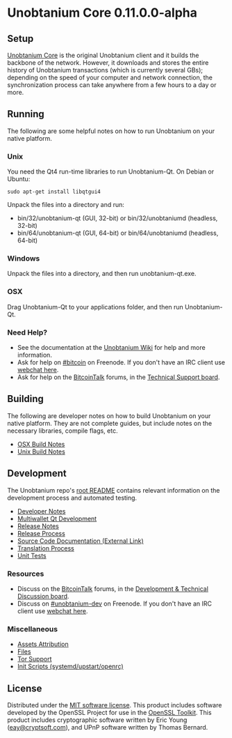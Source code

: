 Unobtanium Core 0.11.0.0-alpha
==============================

Setup
---------------------
[Unobtanium Core](http://Unobtanium.uno/en/download) is the original Unobtanium client and it builds the backbone of the network. However, it downloads and stores the entire history of Unobtanium transactions (which is currently several GBs); depending on the speed of your computer and network connection, the synchronization process can take anywhere from a few hours to a day or more.

Running
---------------------
The following are some helpful notes on how to run Unobtanium on your native platform.

### Unix

You need the Qt4 run-time libraries to run Unobtanium-Qt. On Debian or Ubuntu:

	sudo apt-get install libqtgui4

Unpack the files into a directory and run:

- bin/32/unobtanium-qt (GUI, 32-bit) or bin/32/unobtaniumd (headless, 32-bit)
- bin/64/unobtanium-qt (GUI, 64-bit) or bin/64/unobtaniumd (headless, 64-bit)



### Windows

Unpack the files into a directory, and then run unobtanium-qt.exe.

### OSX

Drag Unobtanium-Qt to your applications folder, and then run Unobtanium-Qt.

### Need Help?

* See the documentation at the [Unobtanium Wiki](https://unobtanium.uno/wiki)
for help and more information.
* Ask for help on [#bitcoin](http://webchat.freenode.net?channels=unobtanium) on Freenode. If you don't have an IRC client use [webchat here](http://webchat.freenode.net?channels=bitcoin).
* Ask for help on the [BitcoinTalk](https://bitcointalk.org/) forums, in the [Technical Support board](https://bitcointalk.org/index.php?topic=527500.0).

Building
---------------------
The following are developer notes on how to build Unobtanium on your native platform. They are not complete guides, but include notes on the necessary libraries, compile flags, etc.

- [OSX Build Notes](build-osx.md)
- [Unix Build Notes](build-unix.md)

Development
---------------------
The Unobtanium repo's [root README](https://github.com/Flurbos/Unobtanium/blob/master/README.md) contains relevant information on the development process and automated testing.

- [Developer Notes](developer-notes.md)
- [Multiwallet Qt Development](multiwallet-qt.md)
- [Release Notes](release-notes.md)
- [Release Process](release-process.md)
- [Source Code Documentation (External Link)](https://dev.visucore.com/bitcoin/doxygen/)
- [Translation Process](translation_process.md)
- [Unit Tests](unit-tests.md)

### Resources
* Discuss on the [BitcoinTalk](https://bitcointalk.org/) forums, in the [Development & Technical Discussion board](https://bitcointalk.org/index.php?topic=527500.0).
* Discuss on [#unobtanium-dev](http://webchat.freenode.net/?channels=bitcoin) on Freenode. If you don't have an IRC client use [webchat here](http://webchat.freenode.net/?channels=unobtanium-dev).

### Miscellaneous
- [Assets Attribution](assets-attribution.md)
- [Files](files.md)
- [Tor Support](tor.md)
- [Init Scripts (systemd/upstart/openrc)](init.md)

License
---------------------
Distributed under the [MIT software license](http://www.opensource.org/licenses/mit-license.php).
This product includes software developed by the OpenSSL Project for use in the [OpenSSL Toolkit](https://www.openssl.org/). This product includes
cryptographic software written by Eric Young ([eay@cryptsoft.com](mailto:eay@cryptsoft.com)), and UPnP software written by Thomas Bernard.
